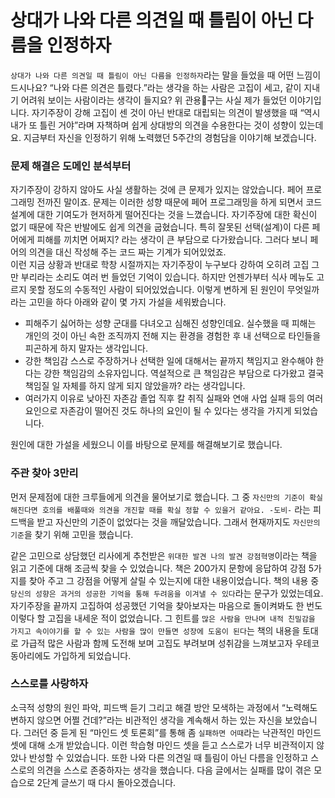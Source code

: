 # 상대가 나와 다른 의견일 때 틀림이 아닌 다름을 인정하자
`상대가 나와 다른 의견일 때 틀림이 아닌 다름을 인정하자`라는 말을 들었을 때 어떤 느낌이 드시나요? “나와 다른 의견은 틀렸다.”라는 생각을 하는 사람은 고집이 세고, 같이 지내기 어려워 보이는 사람이라는 생각이 들지요? 위 관용구는 사실 제가 들었던 이야기입니다. 자기주장이 강해 고집이 센 것이 아닌 반대로 대립되는 의견이 발생했을 때  “역시 내가 또 틀린 거야”라며 자책하며 쉽게 상대방의 의견을 수용한다는 것이 성향이 있는데요. 지금부터 자신을 인정하기 위해 노력했던 5주간의 경험담을 이야기해 보겠습니다.

### 문제 해결은 도메인 분석부터
자기주장이 강하지 않아도 사실 생활하는 것에 큰 문제가 있지는 않았습니다. 페어 프로그래밍 전까진 말이죠. 문제는 이러한 성향 때문에 페어 프로그래밍을 하게 되면서 코드 설계에 대한 기여도가 현저하게 떨어진다는 것을 느꼈습니다. 자기주장에 대한 확신이 없기 때문에 작은 반발에도 쉽게 의견을 굽혔습니다. 특히 잘못된 선택(설계)이 다른 페어에게 피해를 끼치면 어쩌지? 라는 생각이 큰 부담으로 다가왔습니다. 그러다 보니 페어의 의견을 대신 작성해 주는 코드 짜는 기계가 되어있었죠.  
이런 지금 상황과 반대로 학창 시절까지는 자기주장이 누구보다 강하여 오히려 고집 그만 부리라는 소리도 여러 번 들었던 기억이 있습니다. 하지만 언젠가부터 식사 메뉴도 고르지 못할 정도의 수동적인 사람이 되어있었습니다. 이렇게 변하게 된 원인이 무엇일까라는 고민을 하다 아래와 같이 몇 가지 가설을 세워봤습니다.

+ 피해주기 싫어하는 성향
  군대를 다녀오고 심해진 성향인데요. 실수했을 때 피해는 개인의 것이 아닌 속한 조직까지 전해 지는 환경을 경험한 후 내 선택으로 타인들을 피곤하게 하지 말자는 생각입니다.
+ 강한 책임감
  스스로 주장하거나 선택한 일에 대해서는 끝까지 책임지고 완수해야 한다는 강한 책임감의 소유자입니다. 역설적으로 큰 책임감은 부담으로 다가왔고 결국 책임질 일 자체를 하지 않게 되지 않았을까? 라는 생각입니다.
+ 여러가지 이유로 낮아진 자존감
  졸업 직후 칼 취직 실패와 연애 사업 실패 등의 여러 요인으로 자존감이 떨어진 것도 하나의 요인이 될 수 있다는 생각을 가지게 되었습니다.

원인에 대한 가설을 세웠으니 이를 바탕으로 문제를 해결해보기로 했습니다.


### 주관 찾아 3만리
먼저 문제점에 대한 크루들에게 의견을 물어보기로 했습니다.
그 중  `자신만의 기준이 확실해진다면 호의를 배풀때와 의견을 개진할 때를 확실 정할 수 있을거 같아요. -도비-` 라는 피드백을 받고 자신만의 기준이 없었다는 것을 깨달았습니다. 그래서 현재까지도 `자신만의 기준`을 찾기 위해 고민을 했습니다.

같은 고민으로 상담했던 리사에게 추천받은 `위대한 발견 나의 발견 강점혁명`이라는 책을 읽고 기준에 대해 조금씩 찾을 수 있었습니다. 책은 200가지 문항에 응답하여 강점 5가지를 찾아 주고 그 강점을  어떻게 살릴 수 있는지에 대한 내용이었습니다.  책의 내용 중 `당신의 성향은 과거의 성공한 기억을 통해 두려움을 이겨낼 수 있다`라는 문구가 있었는데요.  자기주장을 끝까지 고집하여 성공했던 기억을 찾아보자는 마음으로 돌이켜봐도 한 번도 이렇다 할 고집을 내세운 적이 없었습니다.  그 힌트를  `많은 사람을 만나며 내적 친밀감을 가지고 속이야기를 할 수 있는 사람을 많이 만들면 성장에 도움이 된다`는 책의 내용을 토대로 가급적  많은 사람과 함께 도전해 보며 고집도 부려보며 성취감을 느껴보고자 우테코 동아리에도 가입하게 되었습니다.

### 스스로를 사랑하자
소극적 성향의 원인 파악, 피드백 듣기 그리고 해결 방안 모색하는 과정에서 “노력해도 변하지 않으면 어쩔 건데?”라는 비관적인 생각을 계속해서 하는 있는 자신을 보았습니다. 그러던 중 듣게 된 “마인드 셋 토론회”를 통해 좀 `실패하면 어때`라는 낙관적인 마인드 셋에 대해 소개 받았습니다. 이런 학습형 마인드 셋을 듣고 스스로가 너무 비관적이지 않았나 반성할 수 있었습니다. 또한 나와 다른 의견일 때 틀림이 아닌 다름을 인정하고 스스로의 의견을 스스로 존중하자는 생각을 했습니다. 다음 글에서는 실패를 많이 겪은 모습으로 2단계 글쓰기 때 다시 돌아오겠습니다.
